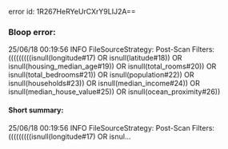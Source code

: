 error id: 1R267HeRYeUrCXrY9LIJ2A==
### Bloop error:

25/06/18 00:19:56 INFO FileSourceStrategy: Post-Scan Filters: (((((((((isnull(longitude#17) OR isnull(latitude#18)) OR isnull(housing_median_age#19)) OR isnull(total_rooms#20)) OR isnull(total_bedrooms#21)) OR isnull(population#22)) OR isnull(households#23)) OR isnull(median_income#24)) OR isnull(median_house_value#25)) OR isnull(ocean_proximity#26))
#### Short summary: 

25/06/18 00:19:56 INFO FileSourceStrategy: Post-Scan Filters: (((((((((isnull(longitude#17) OR isnul...